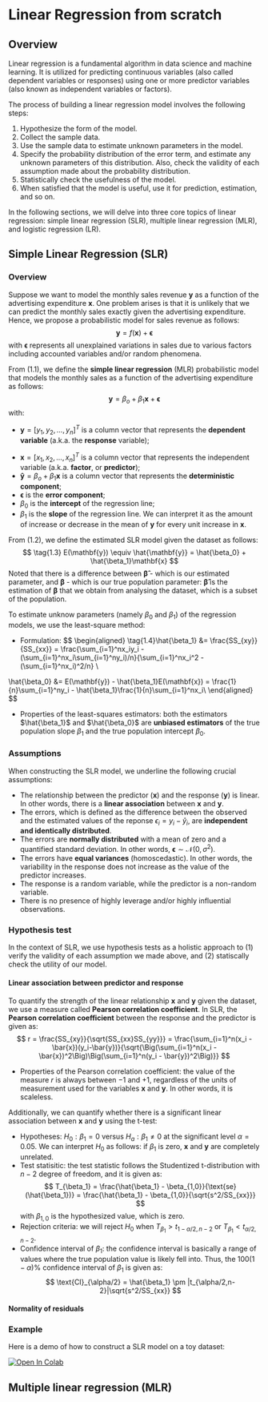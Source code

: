# Linear Regression from scratch
## Overview
Linear regression is a fundamental algorithm in data science and machine learning. It is utilized for predicting continuous variables (also called dependent variables or responses) using one or more predictor variables (also known as independent variables or factors).

The process of building a linear regression model involves the following steps:
1. Hypothesize the form of the model.
2. Collect the sample data.
3. Use the sample data to estimate unknown parameters in the model.
4. Specify the probability distribution of the error term, and estimate any unknown parameters of this distribution. Also, check the validity of each assumption made about the probability distribution. 
5. Statistically check the usefulness of the model.
6. When satisfied that the model is useful, use it for prediction, estimation, and so on.

In the following sections, we will delve into three core topics of linear regression: simple linear regression (SLR), multiple linear regression (MLR), and logistic regression (LR).

## Simple Linear Regression (SLR)
### Overview
Suppose we want to model the monthly sales revenue $\mathbf{y}$ as a function of the advertising expenditure $\mathbf{x}$. One problem arises is that it is unlikely that we can predict the monthly sales exactly given the advertising expenditure. Hence, we propose a probabilistic model for sales revenue as follows:
$$
\tag{1.1}
\mathbf{y} = f(\mathbf{x}) + \pmb{\epsilon}
$$
with $\pmb{\epsilon}$ represents all unexplained variations in sales due to various factors including accounted variables and/or random phenomena. 

From (1.1), we define the **simple linear regression** (MLR) probabilistic model that models the monthly sales as a function of the advertising expenditure as follows:
$$
\tag{1.2}
\mathbf{y} = \beta_o + \beta_1\mathbf{x} + \pmb{\epsilon}
$$
with:
* $\mathbf{y}= [y_1,y_2,...,y_n]^T$ is a column vector that represents the **dependent variable** (a.k.a. the **response** variable);
- $\mathbf{x} =[x_1,x_2,...,x_n]^T$ is a column vector that represents the independent variable (a.k.a. **factor**, or **predictor**);
- $\mathbf{\hat{y}} = \beta_o + \beta_1\mathbf{x}$ is a column vector that represents the **deterministic component**;
- $\pmb{\epsilon}$ is the **error component**;
- $\beta_0$ is the **intercept** of the regression line;
- $\beta_1$ is the  **slope** of the regression line. We can interpret it as the amount of increase or decrease in the mean of $\mathbf{y}$ for every unit increase in $\mathbf{x}$.

From (1.2), we define the estimated SLR model given the dataset as follows:
$$
\tag{1.3}
E(\mathbf{y}) \equiv \hat{\mathbf{y}} = \hat{\beta_0} + \hat{\beta_1}\mathbf{x}
$$
Noted that there is a difference between $\pmb{\hat{\beta}}$ - which is our estimated parameter, and $\pmb{{\beta}}$ - which is our true population parameter: $\pmb{\hat{\beta}}$ is the estimation of $\pmb{{\beta}}$ that we obtain from analysing the dataset, which is a subset of the population.

To estimate unknow parameters (namely $\beta_0$ and $\beta_1$) of the regression models, we use the least-square method:
* Formulation:
$$
\begin{aligned}
\tag{1.4}\hat{\beta_1} &= \frac{SS_{xy}}{SS_{xx}} = \frac{\sum_{i=1}^nx_iy_i - (\sum_{i=1}^nx_i\sum_{i=1}^ny_i)/n}{\sum_{i=1}^nx_i^2 - (\sum_{i=1}^nx_i)^2/n}  \\

\hat{\beta_0} &= E(\mathbf{y}) - \hat{\beta_1}E(\mathbf{x}) = \frac{1}{n}\sum_{i=1}^ny_i - \hat{\beta_1}\frac{1}{n}\sum_{i=1}^nx_i\\
\end{aligned} 
$$
* Properties of the least-squares estimators: both the estimators $\hat{\beta_1}$ and $\hat{\beta_0}$ are **unbiased estimators** of the true population slope $\beta_1$ and the true population intercept $\beta_0$.

### Assumptions
When constructing the SLR model, we underline the following crucial assumptions:
* The relationship between the predictor ($\mathbf{x}$) and the response ($\mathbf{y}$) is linear. In other words, there is a **linear association** between $\mathbf{x}$ and $\mathbf{y}$.
* The errors, which is defined as the difference between the observed and the estimated values of the reponse $\epsilon_ i = y_i - \hat{y}_i$, are **independent and identically distributed**.
* The errors are **normally distributed** with a mean of zero and a quantified standard deviation. In other words, $\pmb{\epsilon} \sim \mathcal{N}(0,\sigma^2)$.
* The errors have **equal variances** (homoscedastic). In other words, the variability in the response does not increase as the value of the predictor increases. 
* The response is a random variable, while the predictor is a non-random variable.
* There is no presence of highly leverage and/or highly influential observations.

### Hypothesis test
In the context of SLR, we use hypothesis tests as a holistic approach to (1) verify the validity of each assumption we made above, and (2) statiscally check the utility of our model.

#### Linear association between predictor and response
To quantify the strength of the linear relationship $\mathbf{x}$ and $\mathbf{y}$ given the dataset, we use a measure called **Pearson correlation coefficient**. In SLR, the **Pearson correlation coefficient** between the response and the predictor is given as:
$$
r = \frac{SS_{xy}}{\sqrt{SS_{xx}SS_{yy}}} = \frac{\sum_{i=1}^n(x_i - \bar{x})(y_i-\bar{y})}{\sqrt{\Big(\sum_{i=1}^n(x_i - \bar{x})^2\Big)\Big(\sum_{i=1}^n(y_i - \bar{y})^2\Big)}}
$$
* Properties of the Pearson correlation coefficient: the value of the measure $r$ is always between $-1$ and $+1$, regardless of the units of measurement used for the variables $\mathbf{x}$ and $\mathbf{y}$. In other words, it is scaleless.

Additionally, we can quantify whether there is a significant linear association between $\mathbf{x}$ and $\mathbf{y}$ using the t-test:
* Hypotheses: $H_0: \beta_1 = 0$ versus $H_a: \beta_1 \neq 0$ at the significant level $\alpha = 0.05$.  We can interpret $H_0$ as follows: if $\beta_1$ is zero, $\mathbf{x}$ and $\mathbf{y}$ are completely unrelated.
* Test statisitic: the test statistic follows the Studentized t-distribution with $n-2$ degree of freedom, and it is given as:
$$
T_{\beta_1} = \frac{\hat{\beta_1} - \beta_{1,0}}{\text{se}(\hat{\beta_1})} = \frac{\hat{\beta_1} - \beta_{1,0}}{\sqrt{s^2/SS_{xx}}}
$$
with $\beta_{1,0}$ is the hypothesized value, which is zero.
* Rejection criteria: we will reject $H_0$ when $T_{\beta_1} >  t_{1-\alpha / 2,n-2}$ or $T_{\beta_1} < t_{\alpha / 2,n-2}$.
* Confidence interval of $\beta_1$: the confidence interval is basically a range of values where the true population value is likely fell into. Thus, the $100(1-\alpha)\%$ confidence interval of $\beta_1$ is given as:
$$
\text{CI}_{\alpha/2} = \hat{\beta_1} \pm |t_{\alpha/2,n-2}|\sqrt{s^2/SS_{xx}}
$$

#### Normality of residuals




### Example
Here is a demo of how to construct a SLR model on a toy dataset:

[![Open In Colab](https://colab.research.google.com/assets/colab-badge.svg)](https://colab.research.google.com/github/vohuynhquangnguyen/portfolio.codes-and-bytes/blob/main/projects/linear-regression/notebooks/simple_linear_regression.ipynb)

## Multiple linear regression (MLR)
